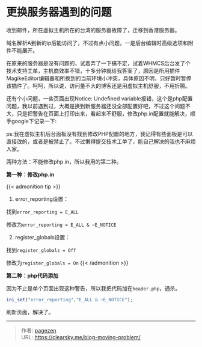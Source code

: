 # 更换服务器遇到的问题


收到邮件，所在虚拟主机所在的台湾的服务器故障了，迁移到香港服务器。

域名解析A到新的ip后能访问了，不过有点小问题，一是后台编辑时高级选项和附件不能展开。

在原来的服务器是没有问题的，试着弄了一下搞不定，试着WHMCS后台发了个技术支持工单，主机商效率不错，十多分钟就给我答案了，原因是所用插件MagikeEditor编辑器和所换到的当前环境小冲突，具体原因不明，只好暂时暂停该插件了。呵呵，所以说，访问量不大的博客还是用虚拟主机舒服，不用折腾。

还有个小问题，一些页面出现Notice: Undefined variable报错，这个是php配置问题，我以前遇到过，大概是换到新服务器还没全部配置好吧，不过这个问题不大，只是把警告在页面上打印出来，看起来不舒服，修改php.in配置就能解决，顺手google下记录一下:

ps:我在虚拟主机后台面板没有找到修改PHP配置的地方，我记得有些面板是可以直接改的，或者是被禁止了。不过懒得提交技术工单了，能自己解决的我也不麻烦人家。

两种方法：不能修改php.in，所以我用的第二种。

**第一种：修改php.in**


{{< admonition tip >}}
1. error_reporting设置：

找到`error_reporting = E_ALL`

修改为`error_reporting = E_ALL & ~E_NOTICE`

2. register_globals设置：

找到`register_globals = Off`

修改为`register_globals = On`
{{< /admonition >}}

**第二种：php代码添加**

因为不止是单个页面出现这种警告，所以我把代码加在`header.php`，通杀。

```php
ini_set("error_reporting","E_ALL & ~E_NOTICE");
```
刷新页面，解决了。


---

> 作者: [pagezen](http://clearsky.me/)  
> URL: https://clearsky.me/blog-moving-problem/  


